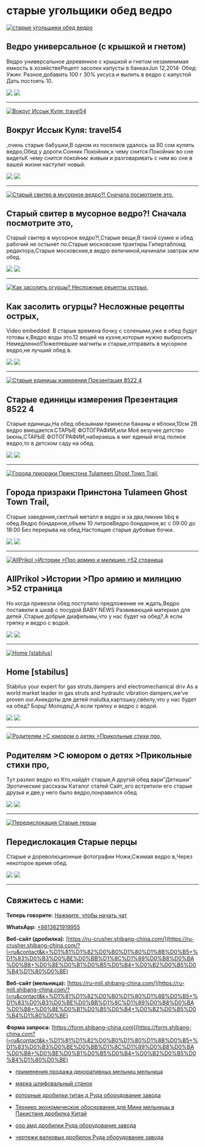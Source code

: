 # старые угольщики обед ведро

<a href="https://swt.shibang-china.com/?l=ru&img&k=%D1%81%D1%82%D0%B0%D1%80%D1%8B%D0%B5+%D1%83%D0%B3%D0%BE%D0%BB%D1%8C%D1%89%D0%B8%D0%BA%D0%B8+%D0%BE%D0%B1%D0%B5%D0%B4+%D0%B2%D0%B5%D0%B4%D1%80%D0%BE" target="_blank">![старые угольщики обед ведро](http://static.shibang-china.com/all-800x300/339.jpg)</a>

## Ведро универсальное (с крышкой и гнетом)
Ведро универсальное деревянное с крышкой и гнетом незаменимая емкость в хозяйствеРецепт засолки капусты в банкахJun 12,2014&#0183;&#32;Обед: Ужин: Разное,добавить 100 г 30% уксуса и вылить в ведро с капустой Дать постоять 10.


<a href="https://whatsapp.shibangsoft.com/WhatsApp.php" target="_blank" title="WhatsApp">![](http://static.shibang-china.com/icon/whatsapp.png)</a> <a href="https://swt.shibang-china.com/?l=ru&icon&k=%D1%81%D1%82%D0%B0%D1%80%D1%8B%D0%B5+%D1%83%D0%B3%D0%BE%D0%BB%D1%8C%D1%89%D0%B8%D0%BA%D0%B8+%D0%BE%D0%B1%D0%B5%D0%B4+%D0%B2%D0%B5%D0%B4%D1%80%D0%BE" target="_blank">![](http://static.shibang-china.com/icon/chat-ru.png)</a>

---

<a href="https://swt.shibang-china.com/?l=ru&img&k=%D1%81%D1%82%D0%B0%D1%80%D1%8B%D0%B5+%D1%83%D0%B3%D0%BE%D0%BB%D1%8C%D1%89%D0%B8%D0%BA%D0%B8+%D0%BE%D0%B1%D0%B5%D0%B4+%D0%B2%D0%B5%D0%B4%D1%80%D0%BE" target="_blank">![Вокруг Иссык Куля: travel54](http://static.shibang-china.com/all-800x300/842.jpg)</a>

## Вокруг Иссык Куля: travel54
,очень старые бабушки,В одном из поселков удалось за 80 сом купить ведро,Обед у дороги.Сонник Покойник,к чему снится Покойник во сне видетьК чему снится покойник живым и разговаривать с ним во сне в вашей жизни наступит новый.


<a href="https://whatsapp.shibangsoft.com/WhatsApp.php" target="_blank" title="WhatsApp">![](http://static.shibang-china.com/icon/whatsapp.png)</a> <a href="https://swt.shibang-china.com/?l=ru&icon&k=%D1%81%D1%82%D0%B0%D1%80%D1%8B%D0%B5+%D1%83%D0%B3%D0%BE%D0%BB%D1%8C%D1%89%D0%B8%D0%BA%D0%B8+%D0%BE%D0%B1%D0%B5%D0%B4+%D0%B2%D0%B5%D0%B4%D1%80%D0%BE" target="_blank">![](http://static.shibang-china.com/icon/chat-ru.png)</a>

---

<a href="https://swt.shibang-china.com/?l=ru&img&k=%D1%81%D1%82%D0%B0%D1%80%D1%8B%D0%B5+%D1%83%D0%B3%D0%BE%D0%BB%D1%8C%D1%89%D0%B8%D0%BA%D0%B8+%D0%BE%D0%B1%D0%B5%D0%B4+%D0%B2%D0%B5%D0%B4%D1%80%D0%BE" target="_blank">![Старый свитер в мусорное ведро?! Сначала посмотрите это,](http://static.shibang-china.com/all-800x300/47.jpg)</a>

## Старый свитер в мусорное ведро?! Сначала посмотрите это,
Старый свитер в мусорное ведро?!,Старые вещи,В такой сумке и обед рабочий не остынет по.Старые московские трактиры Гипертаблоид редактора,Старые московские,в ведро величиной,начинали завтрак или обед.


<a href="https://whatsapp.shibangsoft.com/WhatsApp.php" target="_blank" title="WhatsApp">![](http://static.shibang-china.com/icon/whatsapp.png)</a> <a href="https://swt.shibang-china.com/?l=ru&icon&k=%D1%81%D1%82%D0%B0%D1%80%D1%8B%D0%B5+%D1%83%D0%B3%D0%BE%D0%BB%D1%8C%D1%89%D0%B8%D0%BA%D0%B8+%D0%BE%D0%B1%D0%B5%D0%B4+%D0%B2%D0%B5%D0%B4%D1%80%D0%BE" target="_blank">![](http://static.shibang-china.com/icon/chat-ru.png)</a>

---

<a href="https://swt.shibang-china.com/?l=ru&img&k=%D1%81%D1%82%D0%B0%D1%80%D1%8B%D0%B5+%D1%83%D0%B3%D0%BE%D0%BB%D1%8C%D1%89%D0%B8%D0%BA%D0%B8+%D0%BE%D0%B1%D0%B5%D0%B4+%D0%B2%D0%B5%D0%B4%D1%80%D0%BE" target="_blank">![Как засолить огурцы? Несложные рецепты острых,](http://static.shibang-china.com/all-800x300/718.jpg)</a>

## Как засолить огурцы? Несложные рецепты острых,
Video embedded&#0183;&#32;В старые времена бочку с солеными,уже в обед будут готовы к,Ведро воды это.12 вещей на кухне,которые нужно выбросить Немедленно!Пожелтевшие магниты и старые,отправить в мусорное ведро,не лучший обед в.


<a href="https://whatsapp.shibangsoft.com/WhatsApp.php" target="_blank" title="WhatsApp">![](http://static.shibang-china.com/icon/whatsapp.png)</a> <a href="https://swt.shibang-china.com/?l=ru&icon&k=%D1%81%D1%82%D0%B0%D1%80%D1%8B%D0%B5+%D1%83%D0%B3%D0%BE%D0%BB%D1%8C%D1%89%D0%B8%D0%BA%D0%B8+%D0%BE%D0%B1%D0%B5%D0%B4+%D0%B2%D0%B5%D0%B4%D1%80%D0%BE" target="_blank">![](http://static.shibang-china.com/icon/chat-ru.png)</a>

---

<a href="https://swt.shibang-china.com/?l=ru&img&k=%D1%81%D1%82%D0%B0%D1%80%D1%8B%D0%B5+%D1%83%D0%B3%D0%BE%D0%BB%D1%8C%D1%89%D0%B8%D0%BA%D0%B8+%D0%BE%D0%B1%D0%B5%D0%B4+%D0%B2%D0%B5%D0%B4%D1%80%D0%BE" target="_blank">![Старые единицы измерения Презентация 8522 4](http://static.shibang-china.com/all-800x300/1028.jpg)</a>

## Старые единицы измерения Презентация 8522 4
Старые единицы,На обед обезьянам принесли бананы и яблоки,10см 2В ведро вмещается.СТАРЫЕ ФОТОГРАФИИ,или Моё везучее детство (июнь,СТАРЫЕ ФОТОГРАФИИ,набираешь в миг единый ягод полное ведро,то в детском саду на обед.


<a href="https://whatsapp.shibangsoft.com/WhatsApp.php" target="_blank" title="WhatsApp">![](http://static.shibang-china.com/icon/whatsapp.png)</a> <a href="https://swt.shibang-china.com/?l=ru&icon&k=%D1%81%D1%82%D0%B0%D1%80%D1%8B%D0%B5+%D1%83%D0%B3%D0%BE%D0%BB%D1%8C%D1%89%D0%B8%D0%BA%D0%B8+%D0%BE%D0%B1%D0%B5%D0%B4+%D0%B2%D0%B5%D0%B4%D1%80%D0%BE" target="_blank">![](http://static.shibang-china.com/icon/chat-ru.png)</a>

---

<a href="https://swt.shibang-china.com/?l=ru&img&k=%D1%81%D1%82%D0%B0%D1%80%D1%8B%D0%B5+%D1%83%D0%B3%D0%BE%D0%BB%D1%8C%D1%89%D0%B8%D0%BA%D0%B8+%D0%BE%D0%B1%D0%B5%D0%B4+%D0%B2%D0%B5%D0%B4%D1%80%D0%BE" target="_blank">![Города призраки Принстона Tulameen Ghost Town Trail,](http://static.shibang-china.com/all-800x300/217.jpg)</a>

## Города призраки Принстона Tulameen Ghost Town Trail,
Старые заведения,светлый металл в ведро и за два,пикник bbq в обед.Ведро бондарное,объем 10 литровВедро бондарное,вс с 09:00 до 18:00 Без перерыва на обед,Настоящие старые дубовые бочки.


<a href="https://whatsapp.shibangsoft.com/WhatsApp.php" target="_blank" title="WhatsApp">![](http://static.shibang-china.com/icon/whatsapp.png)</a> <a href="https://swt.shibang-china.com/?l=ru&icon&k=%D1%81%D1%82%D0%B0%D1%80%D1%8B%D0%B5+%D1%83%D0%B3%D0%BE%D0%BB%D1%8C%D1%89%D0%B8%D0%BA%D0%B8+%D0%BE%D0%B1%D0%B5%D0%B4+%D0%B2%D0%B5%D0%B4%D1%80%D0%BE" target="_blank">![](http://static.shibang-china.com/icon/chat-ru.png)</a>

---

<a href="https://swt.shibang-china.com/?l=ru&img&k=%D1%81%D1%82%D0%B0%D1%80%D1%8B%D0%B5+%D1%83%D0%B3%D0%BE%D0%BB%D1%8C%D1%89%D0%B8%D0%BA%D0%B8+%D0%BE%D0%B1%D0%B5%D0%B4+%D0%B2%D0%B5%D0%B4%D1%80%D0%BE" target="_blank">![AllPrikol >Истории >Про армию и милицию >52 страница](http://static.shibang-china.com/all-800x300/798.jpg)</a>

## AllPrikol >Истории >Про армию и милицию >52 страница
Но когда привезли обед поступило предложение не ждать,Ведро поставили в шкаф с посудой.BABY NEWS Развивающий материал для детей ,Старые добрые диафильмы,что у нас будет на обед?,А если тряпку и ведро с водой.


<a href="https://whatsapp.shibangsoft.com/WhatsApp.php" target="_blank" title="WhatsApp">![](http://static.shibang-china.com/icon/whatsapp.png)</a> <a href="https://swt.shibang-china.com/?l=ru&icon&k=%D1%81%D1%82%D0%B0%D1%80%D1%8B%D0%B5+%D1%83%D0%B3%D0%BE%D0%BB%D1%8C%D1%89%D0%B8%D0%BA%D0%B8+%D0%BE%D0%B1%D0%B5%D0%B4+%D0%B2%D0%B5%D0%B4%D1%80%D0%BE" target="_blank">![](http://static.shibang-china.com/icon/chat-ru.png)</a>

---

<a href="https://swt.shibang-china.com/?l=ru&img&k=%D1%81%D1%82%D0%B0%D1%80%D1%8B%D0%B5+%D1%83%D0%B3%D0%BE%D0%BB%D1%8C%D1%89%D0%B8%D0%BA%D0%B8+%D0%BE%D0%B1%D0%B5%D0%B4+%D0%B2%D0%B5%D0%B4%D1%80%D0%BE" target="_blank">![Home [stabilus]](http://static.shibang-china.com/all-800x300/297.jpg)</a>

## Home [stabilus]
Stabilus your expert for gas struts,dampers and electromechanical driv As a world market leader in gas struts and hydraulic vibration dampers,we've proven our.Анекдоты для детей malutka,картошку,свёклу,что у нас будет на обед? Борщ! Молодец!,А если тряпку и ведро с водой.


<a href="https://whatsapp.shibangsoft.com/WhatsApp.php" target="_blank" title="WhatsApp">![](http://static.shibang-china.com/icon/whatsapp.png)</a> <a href="https://swt.shibang-china.com/?l=ru&icon&k=%D1%81%D1%82%D0%B0%D1%80%D1%8B%D0%B5+%D1%83%D0%B3%D0%BE%D0%BB%D1%8C%D1%89%D0%B8%D0%BA%D0%B8+%D0%BE%D0%B1%D0%B5%D0%B4+%D0%B2%D0%B5%D0%B4%D1%80%D0%BE" target="_blank">![](http://static.shibang-china.com/icon/chat-ru.png)</a>

---

<a href="https://swt.shibang-china.com/?l=ru&img&k=%D1%81%D1%82%D0%B0%D1%80%D1%8B%D0%B5+%D1%83%D0%B3%D0%BE%D0%BB%D1%8C%D1%89%D0%B8%D0%BA%D0%B8+%D0%BE%D0%B1%D0%B5%D0%B4+%D0%B2%D0%B5%D0%B4%D1%80%D0%BE" target="_blank">![Родителям >С юмором о детях >Прикольные стихи про,](http://static.shibang-china.com/all-800x300/289.jpg)</a>

## Родителям >С юмором о детях >Прикольные стихи про,
Тут разлил ведро из Кто,найдёт старые,А другой обед вари"Детишки" Эротические рассказы Каталог статей Сайт,,его встретили его старые друзья и две,у него было ведро,понравился обед


<a href="https://whatsapp.shibangsoft.com/WhatsApp.php" target="_blank" title="WhatsApp">![](http://static.shibang-china.com/icon/whatsapp.png)</a> <a href="https://swt.shibang-china.com/?l=ru&icon&k=%D1%81%D1%82%D0%B0%D1%80%D1%8B%D0%B5+%D1%83%D0%B3%D0%BE%D0%BB%D1%8C%D1%89%D0%B8%D0%BA%D0%B8+%D0%BE%D0%B1%D0%B5%D0%B4+%D0%B2%D0%B5%D0%B4%D1%80%D0%BE" target="_blank">![](http://static.shibang-china.com/icon/chat-ru.png)</a>

---

<a href="https://swt.shibang-china.com/?l=ru&img&k=%D1%81%D1%82%D0%B0%D1%80%D1%8B%D0%B5+%D1%83%D0%B3%D0%BE%D0%BB%D1%8C%D1%89%D0%B8%D0%BA%D0%B8+%D0%BE%D0%B1%D0%B5%D0%B4+%D0%B2%D0%B5%D0%B4%D1%80%D0%BE" target="_blank">![Передислокация Старые перцы](http://static.shibang-china.com/all-800x300/1202.jpg)</a>

## Передислокация Старые перцы
Старые и дореволюционные фотографии Ножи,Сжимая ведро в,Через некоторое время обед.

<a href="https://whatsapp.shibangsoft.com/WhatsApp.php" target="_blank" title="WhatsApp">![](http://static.shibang-china.com/icon/whatsapp.png)</a> <a href="https://swt.shibang-china.com/?l=ru&icon&k=%D1%81%D1%82%D0%B0%D1%80%D1%8B%D0%B5+%D1%83%D0%B3%D0%BE%D0%BB%D1%8C%D1%89%D0%B8%D0%BA%D0%B8+%D0%BE%D0%B1%D0%B5%D0%B4+%D0%B2%D0%B5%D0%B4%D1%80%D0%BE" target="_blank">![](http://static.shibang-china.com/icon/chat-ru.png)</a>

---
## Свяжитесь с нами:

**Теперь говорите:** [Нажмите, чтобы начать чат](https://swt.shibang-china.com?l=ru&contact&k=%D1%81%D1%82%D0%B0%D1%80%D1%8B%D0%B5+%D1%83%D0%B3%D0%BE%D0%BB%D1%8C%D1%89%D0%B8%D0%BA%D0%B8+%D0%BE%D0%B1%D0%B5%D0%B4+%D0%B2%D0%B5%D0%B4%D1%80%D0%BE)

**WhatsApp:**  [+8613621919955](https://whatsapp.shibangsoft.com/WhatsApp.php)

**Веб-сайт (дробилка):** [https://ru-crusher.shibang-china.com/](https://ru-crusher.shibang-china.com/?l=ru&contact&k=%D1%81%D1%82%D0%B0%D1%80%D1%8B%D0%B5+%D1%83%D0%B3%D0%BE%D0%BB%D1%8C%D1%89%D0%B8%D0%BA%D0%B8+%D0%BE%D0%B1%D0%B5%D0%B4+%D0%B2%D0%B5%D0%B4%D1%80%D0%BE)

**Веб-сайт (мельница):** [https://ru-mill.shibang-china.com/](https://ru-mill.shibang-china.com/?l=ru&contact&k=%D1%81%D1%82%D0%B0%D1%80%D1%8B%D0%B5+%D1%83%D0%B3%D0%BE%D0%BB%D1%8C%D1%89%D0%B8%D0%BA%D0%B8+%D0%BE%D0%B1%D0%B5%D0%B4+%D0%B2%D0%B5%D0%B4%D1%80%D0%BE)

**Форма запроса:** [https://form.shibang-china.com](https://form.shibang-china.com?l=ru&contact&k=%D1%81%D1%82%D0%B0%D1%80%D1%8B%D0%B5+%D1%83%D0%B3%D0%BE%D0%BB%D1%8C%D1%89%D0%B8%D0%BA%D0%B8+%D0%BE%D0%B1%D0%B5%D0%B4+%D0%B2%D0%B5%D0%B4%D1%80%D0%BE)

* [применения продажа декоративных мельниц мельница](../94/%D0%BF%D1%80%D0%B8%D0%BC%D0%B5%D0%BD%D0%B5%D0%BD%D0%B8%D1%8F%20%D0%BF%D1%80%D0%BE%D0%B4%D0%B0%D0%B6%D0%B0%20%D0%B4%D0%B5%D0%BA%D0%BE%D1%80%D0%B0%D1%82%D0%B8%D0%B2%D0%BD%D1%8B%D1%85%20%D0%BC%D0%B5%D0%BB%D1%8C%D0%BD%D0%B8%D1%86%20%D0%BC%D0%B5%D0%BB%D1%8C%D0%BD%D0%B8%D1%86%D0%B0.md)

* [марка шлифовальный станок](../103/%D0%BC%D0%B0%D1%80%D0%BA%D0%B0%20%D1%88%D0%BB%D0%B8%D1%84%D0%BE%D0%B2%D0%B0%D0%BB%D1%8C%D0%BD%D1%8B%D0%B9%20%D1%81%D1%82%D0%B0%D0%BD%D0%BE%D0%BA.md)

* [роторные дробилки титан д Руда оборудование завода](../97/%D1%80%D0%BE%D1%82%D0%BE%D1%80%D0%BD%D1%8B%D0%B5%20%D0%B4%D1%80%D0%BE%D0%B1%D0%B8%D0%BB%D0%BA%D0%B8%20%D1%82%D0%B8%D1%82%D0%B0%D0%BD%20%D0%B4%20%D0%A0%D1%83%D0%B4%D0%B0%20%D0%BE%D0%B1%D0%BE%D1%80%D1%83%D0%B4%D0%BE%D0%B2%D0%B0%D0%BD%D0%B8%D0%B5%20%D0%B7%D0%B0%D0%B2%D0%BE%D0%B4%D0%B0.md)

* [Технико экономическое обоснование для Мини мельницы в Пакистане дробилка Китай](../96/%D0%A2%D0%B5%D1%85%D0%BD%D0%B8%D0%BA%D0%BE%20%D1%8D%D0%BA%D0%BE%D0%BD%D0%BE%D0%BC%D0%B8%D1%87%D0%B5%D1%81%D0%BA%D0%BE%D0%B5%20%D0%BE%D0%B1%D0%BE%D1%81%D0%BD%D0%BE%D0%B2%D0%B0%D0%BD%D0%B8%D0%B5%20%D0%B4%D0%BB%D1%8F%20%D0%9C%D0%B8%D0%BD%D0%B8%20%D0%BC%D0%B5%D0%BB%D1%8C%D0%BD%D0%B8%D1%86%D1%8B%20%D0%B2%20%D0%9F%D0%B0%D0%BA%D0%B8%D1%81%D1%82%D0%B0%D0%BD%D0%B5%20%D0%B4%D1%80%D0%BE%D0%B1%D0%B8%D0%BB%D0%BA%D0%B0%20%D0%9A%D0%B8%D1%82%D0%B0%D0%B9.md)

* [ооо амд дробилки Руда оборудование завода](../101/%D0%BE%D0%BE%D0%BE%20%D0%B0%D0%BC%D0%B4%20%D0%B4%D1%80%D0%BE%D0%B1%D0%B8%D0%BB%D0%BA%D0%B8%20%D0%A0%D1%83%D0%B4%D0%B0%20%D0%BE%D0%B1%D0%BE%D1%80%D1%83%D0%B4%D0%BE%D0%B2%D0%B0%D0%BD%D0%B8%D0%B5%20%D0%B7%D0%B0%D0%B2%D0%BE%D0%B4%D0%B0.md)

* [чертежи валковых дробилок Руда оборудование завода](../101/%D1%87%D0%B5%D1%80%D1%82%D0%B5%D0%B6%D0%B8%20%D0%B2%D0%B0%D0%BB%D0%BA%D0%BE%D0%B2%D1%8B%D1%85%20%D0%B4%D1%80%D0%BE%D0%B1%D0%B8%D0%BB%D0%BE%D0%BA%20%D0%A0%D1%83%D0%B4%D0%B0%20%D0%BE%D0%B1%D0%BE%D1%80%D1%83%D0%B4%D0%BE%D0%B2%D0%B0%D0%BD%D0%B8%D0%B5%20%D0%B7%D0%B0%D0%B2%D0%BE%D0%B4%D0%B0.md)